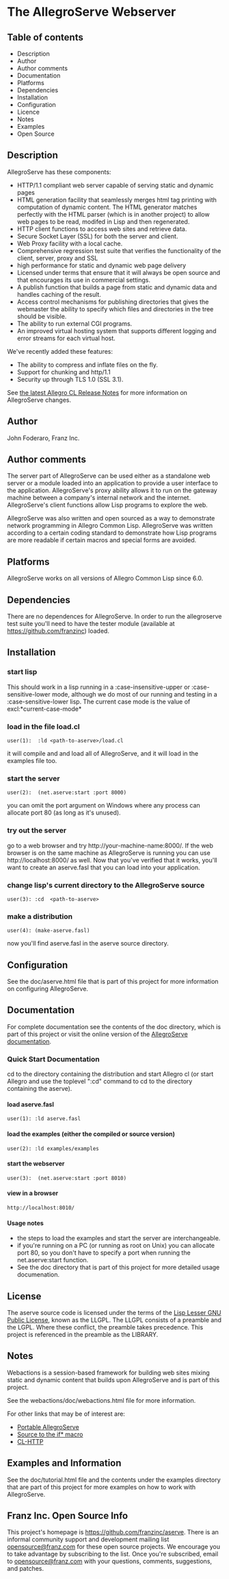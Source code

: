 The AllegroServe Webserver
==========================

Table of contents
-----------------

   * Description
   * Author
   * Author comments
   * Documentation
   * Platforms
   * Dependencies
   * Installation
   * Configuration
   * Licence
   * Notes
   * Examples
   * Open Source 

Description
-----------

AllegroServe has these components:

 * HTTP/1.1 compliant web server capable of serving static and dynamic pages
 * HTML generation facility that seamlessly merges html tag printing with 
   computation of dynamic content. The HTML generator matches perfectly 
   with the HTML parser (which is in another project) to allow web 
   pages to be read, modifed in Lisp and then regenerated.
 * HTTP client functions to access web sites and retrieve data.
 * Secure Socket Layer (SSL) for both the server and client.
 * Web Proxy facility with a local cache.
 * Comprehensive regression test suite that verifies the functionality 
   of the client, server, proxy and SSL
 * high performance for static and dynamic web page delivery
 * Licensed under terms that ensure that it will always be open source 
   and that encourages its use in commercial settings.
 * A publish function that builds a page from static and 
   dynamic data and handles caching of the result.
 * Access control mechanisms for publishing directories that 
   gives the webmaster the ability to specify which files and 
   directories in the tree should be visible.
 * The ability to run external CGI programs.
 * An improved virtual hosting system that supports different 
   logging and error streams for each virtual host.

We've recently added these features:

 * The ability to compress and inflate files on the fly.
 * Support for chunking and http/1.1
 * Security up through TLS 1.0 (SSL 3.1).

See [the latest Allegro CL Release
Notes](https://franz.com/support/documentation/current/doc/release-notes.htm)
for more information on AllegroServe changes.

Author
------

John Foderaro, Franz Inc.

Author comments
---------------

The server part of AllegroServe can be used either as a standalone web
server or a module loaded into an application to provide a user
interface to the application. AllegroServe's proxy ability allows it
to run on the gateway machine between a company's internal network and
the internet.  AllegroServe's client functions allow Lisp programs to
explore the web.

AllegroServe was also written and open sourced as a way to demonstrate
network programming in Allegro Common Lisp.  AllegroServe was written 
according to a certain coding standard to demonstrate how Lisp programs 
are more readable if certain macros and special forms are avoided.

Platforms
---------

AllegroServe works on all versions of Allegro Common Lisp since 6.0.

Dependencies
------------

There are no dependences for AllegroServe.  In order to run the
allegroserve test suite you'll need to have the tester module
(available at <https://github.com/franzinc>) loaded.

Installation
------------

### start lisp
    
This should work in a lisp running in a :case-insensitive-upper or
:case-sensitive-lower mode, although we do most of our running and
testing in a :case-sensitive-lower lisp.  The current case mode is the
value of excl:\*current-case-mode\* 

### load in the file load.cl 

    user(1):  :ld <path-to-aserve>/load.cl

it will compile and and load all of AllegroServe, and it will load in
the examples file too.

### start the server

    user(2):  (net.aserve:start :port 8000)

you can omit the port argument on Windows where any process can
allocate port 80 (as long as it's unused). 

### try out the server

go to a web browser and try http://your-machine-name:8000/.  If the 
web browser is on the same machine as AllegroServe is running you can 
use http://localhost:8000/ as well.  Now that you've verified that it 
works, you'll want to create an aserve.fasl that you can load into your 
application.

### change lisp's current directory to the AllegroServe source

    user(3): :cd  <path-to-aserve>
    
### make a distribution

    user(4): (make-aserve.fasl)

now you'll find aserve.fasl in the aserve source directory.

Configuration
-------------

See the doc/aserve.html file that is part of this project for more
information on configuring AllegroServe.

Documentation
-------------

For complete documentation see the contents of the doc directory, 
which is part of this project or visit the online version of the
[AllegroServe documentation](https://franz.com/support/documentation/current/doc/aserve/aserve.html).

### Quick Start Documentation

cd to the directory containing the distribution and start Allegro cl 
(or start Allegro and use the toplevel ":cd" command to cd to the 
directory containing the aserve). 

#### load aserve.fasl

    user(1): :ld aserve.fasl

#### load the examples (either the compiled or source version)

    user(2): :ld examples/examples

#### start the webserver

    user(3):  (net.aserve:start :port 8010)

#### view in a browser

    http://localhost:8010/

#### Usage notes

 * the steps to load the examples and start the server are interchangeable.
 * if you're running on a PC (or running as root on Unix) you
   can allocate port 80, so you don't have to specify a port
   when running the net.aserve:start function.
 * See the doc directory that is part of this project for more
   detailed usage documenation.

License
-------

The aserve source code is licensed under the terms of the
[Lisp Lesser GNU Public License](http://opensource.franz.com/preamble.html), 
known as the LLGPL. The LLGPL consists of a preamble and the
LGPL. Where these conflict, the preamble takes precedence.  This project is
referenced in the preamble as the LIBRARY.

Notes
-----

Webactions is a session-based framework for building web sites mixing
static and dynamic content that builds upon AllegroServe and is part
of this project.

See the webactions/doc/webactions.html file for more information.

For other links that may be of interest are:

 * [Portable AllegroServe](http://sourceforge.net/projects/portableaserve)
 * [Source to the if* macro](https://franz.com/~jkf/ifstar.txt)
 * [CL-HTTP](http://www.ai.mit.edu/projects/iiip/doc/cl-http/home-page.html)

Examples and Information
------------------------

See the doc/tutorial.html file and the contents under the examples
directory that are part of this project for more examples on how to
work with AllegroServe.

Franz Inc. Open Source Info
---------------------------
      
This project's homepage is <https://github.com/franzinc/aserve>. There is an
informal community support and development mailing list 
[opensource@franz.com](http://opensource.franz.com/mailinglist.html)
for these open source projects. We encourage you to take advantage by
subscribing to the list.  Once you're subscribed, email to
<opensource@franz.com> with your questions, comments, suggestions, and
patches.
